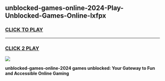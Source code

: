 
## unblocked-games-online-2024-Play-Unblocked-Games-Online-lxfpx
<h3>
<a href="https://premium76.site?title=unblocked-games-online-2024&ref=25A">CLICK TO PLAY</a></h3>
<hr>

<h3>
<a href="https://premium76.site?title=unblocked-games-online-2024&ref=25A">CLICK 2 PLAY</a>
  
</h3>

<a href="https://premium76.site?title=unblocked-games-online-2024&ref=25A"><img src="https://clearcache.store/games.png"></a>


**unblocked-games-online-2024 games unblocked: Your Gateway to Fun and Accessible Online Gaming**
